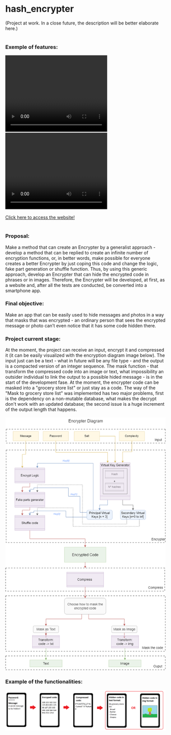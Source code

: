# hash_encrypter
(Project at work. In a close future, the description will be better elaborate here.) </br></br>
<h3>Exemple of features:</h3>
 <video width="320" height="240" controls>
  <source src="hashEncrypterSmallVersion7.mp4" type="video/mp4">
Your browser does not support the video tag.
</video> 
 <video width="320" height="240" src="hashEncrypterSmallVersion7.mp4"></video> 


<a href='https://bernp.github.io/hash-encrypter/' target="_blank">Click here to access the website!<a></br></br>

<h3>Proposal:</h3>
Make a method that can create an Encrypter by a generalist approach - develop a method that can be replied to create an infinite number of encryption functions, or, in better words, make possible for everyone creates a better Encrypter by just coping this code and change the logic, fake part generation or shuffle function. Thus, by using this generic approach, develop an Encrypter that can hide the encrypted code in phrases or in images. Therefore, the Encrypter will be developed, at first, as a website and, after all the tests are conducted, be converted into a smartphone app.</br>

<h3>Final objective:</h3>
Make an app that can be easily used to hide messages and photos in a way that masks that was encrypted - an ordinary person that sees the encrypted message or photo can’t even notice that it has some code hidden there.</br>

<h3>Project current stage:</h3>
At the moment, the project can receive an input, encrypt it and compressed it (it can be easily visualized with the encryption diagram image below). The input just can be a text - what in future will be any file type - and the output is a compacted version of an integer sequence.
The mask function - that transform the compressed code into an image or text, what impossibility an outsider individual to link the output to a possible hided message - is in the start of the development fase. At the moment, the encrypter code can be masked into a "grocery store list" or just stay as a code. The way of the "Mask to grocery store list" was implemented has two major problems, first is the dependency on a non-mutable database, what makes the decrypt don't work with an updated database; the second issue is a huge increment of the output length that happens. </br></br>

<img id="diagram" rel="preload" src="images/complete_diagram.png">

<h3>Example of the functionalities:</h3>
<img id="diagram" rel="preload" src="images/example.png">
